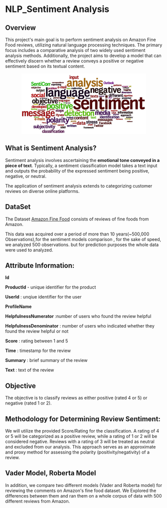 # NLP_Sentiment Analysis

## Overview

This project's main goal is to perform sentiment analysis on Amazon Fine Food reviews, utilizing natural language processing techniques. The primary focus includes a comparative analysis of two widely used sentiment analysis methods. Additionally, the project aims to develop a model that can effectively discern whether a review conveys a positive or negative sentiment based on its textual content.


<p align="center">
    <img width="400" src="sentiment_analysis.webp" alt="Material Bread logo">
</p>

## What is Sentiment Analysis?
Sentiment analysis involves ascertaining the **emotional tone conveyed in a piece of text**. Typically, a sentiment classification model takes a text input and outputs the probability of the expressed sentiment being positive, negative, or neutral.

The application of sentiment analysis extends to categorizing customer reviews on diverse online platforms.


## DataSet
The Dataset  [Amazon Fine Food](https://www.kaggle.com/snap/amazon-fine-food-reviews) consists of reviews of fine foods from Amazon. 

This data was acquired over a period of more than 10 years(~500,000 Observations),for the sentiment models comparison , for the sake of speed, we analyzed 500 observations. but for prediction purposes  the whole data were used to analyzed.

## Attribute Information:

**Id**


**ProductId** - unique identifier for the product


**UserId** : unqiue identifier for the user


**ProfileName**


**HelpfulnessNumerator** :number of users who found the review helpful


**HelpfulnessDenominator** : number of users who indicated whether they found the review helpful or not


**Score** : rating between 1 and 5


**Time** : timestamp for the review


**Summary** : brief summary of the review


**Text** : text of the review

## Objective

The objective is to classify reviews as either positive (rated 4 or 5) or negative (rated 1 or 2).

## Methodology for Determining Review Sentiment:

We will utilize the provided Score/Rating for the classification. A rating of 4 or 5 will be categorized as a positive review, while a rating of 1 or 2 will be considered negative. Reviews with a rating of 3 will be treated as neutral and excluded from our analysis. This approach serves as an approximate and proxy method for assessing the polarity (positivity/negativity) of a review.


## Vader Model, Roberta Model
In addition, we compare two different models (Vader and Roberta model) for reviewing the comments on Amazon's fine food dataset.
We Explored the differences between them and ran them on a whole corpus of data with 500 different reviews from Amazon.




